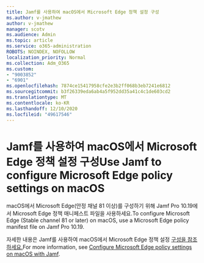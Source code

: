 ```yaml
---
title: Jamf를 사용하여 macOS에서 Microsoft Edge 정책 설정 구성
ms.author: v-jmathew
author: v-jmathew
manager: scotv
ms.audience: Admin
ms.topic: article
ms.service: o365-administration
ROBOTS: NOINDEX, NOFOLLOW
localization_priority: Normal
ms.collection: Adm_O365
ms.custom:
- "9003852"
- "6901"
ms.openlocfilehash: 7874ce15417958cfe2e3b2ff068b3eb7241e6812
ms.sourcegitcommit: b3f26339eda6ab4a5f952dd35a41c4c1de603cd2
ms.translationtype: MT
ms.contentlocale: ko-KR
ms.lasthandoff: 12/10/2020
ms.locfileid: "49617546"
---
```

# <a name="use-jamf-to-configure-microsoft-edge-policy-settings-on-macos"></a><span data-ttu-id="248b6-102">Jamf를 사용하여 macOS에서 Microsoft Edge 정책 설정 구성</span><span class="sxs-lookup"><span data-stu-id="248b6-102">Use Jamf to configure Microsoft Edge policy settings on macOS</span></span>

<span data-ttu-id="248b6-103">macOS에서 Microsoft Edge(안정 채널 81 이상)를 구성하기 위해 Jamf Pro 10.19에서 Microsoft Edge 정책 매니페스트 파일을 사용하세요.</span><span class="sxs-lookup"><span data-stu-id="248b6-103">To configure Microsoft Edge (Stable channel 81 or later) on macOS, use a Microsoft Edge policy manifest file on Jamf Pro 10.19.</span></span>

<span data-ttu-id="248b6-104">자세한 내용은 Jamf를 사용하여 macOS에서 Microsoft Edge 정책 설정 [구성을 참조하세요.](https://go.microsoft.com/fwlink/?linkid=2134761)</span><span class="sxs-lookup"><span data-stu-id="248b6-104">For more information, see [Configure Microsoft Edge policy settings on macOS with Jamf](https://go.microsoft.com/fwlink/?linkid=2134761).</span></span>
